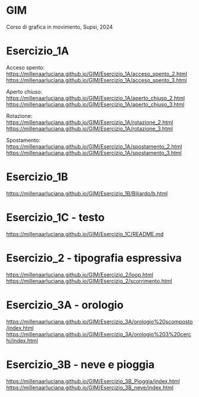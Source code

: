# GIM
Corso di grafica in movimento, Supsi, 2024 

# Esercizio_1A

Acceso spento:
https://millenaarluciana.github.io/GIM/Esercizio_1A/acceso_spento_2.html
https://millenaarluciana.github.io/GIM/Esercizio_1A/acceso_spento_3.html

Aperto chiuso:
https://millenaarluciana.github.io/GIM/Esercizio_1A/aperto_chiuso_2.html
https://millenaarluciana.github.io/GIM/Esercizio_1A/aperto_chiuso_3.html

Rotazione:
https://millenaarluciana.github.io/GIM/Esercizio_1A/rotazione_2.html
https://millenaarluciana.github.io/GIM/Esercizio_1A/rotazione_3.html

Spostamento:
https://millenaarluciana.github.io/GIM/Esercizio_1A/spostamento_2.html
https://millenaarluciana.github.io/GIM/Esercizio_1A/spostamento_3.html


# Esercizio_1B

https://millenaarluciana.github.io/GIM/Esercizio_1B/Biliardo/b.html


# Esercizio_1C - testo

https://millenaarluciana.github.io/GIM/Esercizio_1C/README.md

# Esercizio_2 - tipografia espressiva

https://millenaarluciana.github.io/GIM/Esercizio_2/loop.html
https://millenaarluciana.github.io/GIM/Esercizio_2/scorrimento.html

# Esercizio_3A - orologio

https://millenaarluciana.github.io/GIM/Esercizio_3A/orologio%20scomposto/index.html
https://millenaarluciana.github.io/GIM/Esercizio_3A/orologio%203%20cerchi/index.html


# Esercizio_3B - neve e pioggia

https://millenaarluciana.github.io/GIM/Esercizio_3B_Pioggia/index.html
https://millenaarluciana.github.io/GIM/Esercizio_3B_neve/index.html